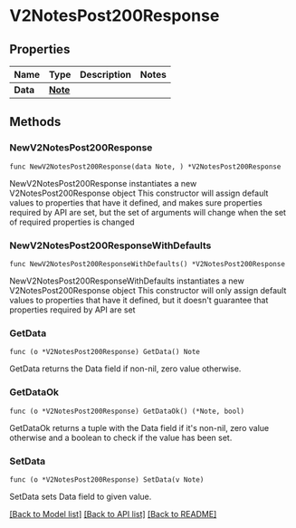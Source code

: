 # V2NotesPost200Response

## Properties

Name | Type | Description | Notes
------------ | ------------- | ------------- | -------------
**Data** | [**Note**](Note.md) |  | 

## Methods

### NewV2NotesPost200Response

`func NewV2NotesPost200Response(data Note, ) *V2NotesPost200Response`

NewV2NotesPost200Response instantiates a new V2NotesPost200Response object
This constructor will assign default values to properties that have it defined,
and makes sure properties required by API are set, but the set of arguments
will change when the set of required properties is changed

### NewV2NotesPost200ResponseWithDefaults

`func NewV2NotesPost200ResponseWithDefaults() *V2NotesPost200Response`

NewV2NotesPost200ResponseWithDefaults instantiates a new V2NotesPost200Response object
This constructor will only assign default values to properties that have it defined,
but it doesn't guarantee that properties required by API are set

### GetData

`func (o *V2NotesPost200Response) GetData() Note`

GetData returns the Data field if non-nil, zero value otherwise.

### GetDataOk

`func (o *V2NotesPost200Response) GetDataOk() (*Note, bool)`

GetDataOk returns a tuple with the Data field if it's non-nil, zero value otherwise
and a boolean to check if the value has been set.

### SetData

`func (o *V2NotesPost200Response) SetData(v Note)`

SetData sets Data field to given value.



[[Back to Model list]](../README.md#documentation-for-models) [[Back to API list]](../README.md#documentation-for-api-endpoints) [[Back to README]](../README.md)


